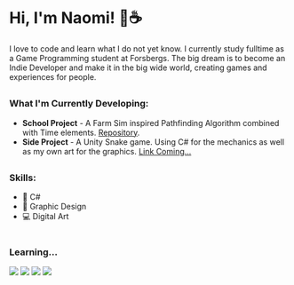 # Hi, I'm Naomi! 💬☕ 
I love to code and learn what I do not yet know. I currently study fulltime as a Game Programming student at Forsbergs. The big dream is to become an Indie Developer and make it in the big wide world, creating games and experiences for people. 

##
### What I'm Currently Developing:
* **School Project** - A Farm Sim inspired Pathfinding Algorithm combined with Time elements. [Repository](https://github.com/forsbergsskola-se/gp21-21-0406-boolnumbers-gremdot).
* **Side Project** - A Unity Snake game. Using C# for the mechanics as well as my own art for the graphics. [Link Coming...](https://github.com/gremdot)

##
### Skills:
* 👾 C#
* 🌟 Graphic Design
* 💻 Digital Art

#
### Learning...
![](https://img.shields.io/badge/C%23-239120?style=for-the-badge&logo=c-sharp&logoColor=white)
![](https://img.shields.io/badge/CSS3-1572B6?style=for-the-badge&logo=css3&logoColor=white)
![](https://img.shields.io/badge/HTML5-E34F26?style=for-the-badge&logo=html5&logoColor=white)
![](https://img.shields.io/badge/JavaScript-F7DF1E?style=for-the-badge&logo=javascript&logoColor=black)
#
      
